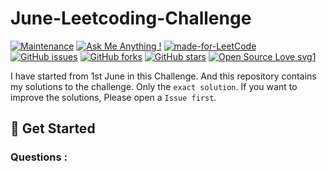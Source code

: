 # June-Leetcoding-Challenge
[![Maintenance](https://img.shields.io/badge/Maintained%3F-yes-green.svg)](https://github.com/sagnik20/June-Leetcoding-Challenge/graphs/commit-activity) [![Ask Me Anything !](https://img.shields.io/badge/Ask%20me-anything-1abc9c.svg)](https://GitHub.com/sagnik20/ama) [![made-for-LeetCode](https://img.shields.io/badge/Made%20for-LeetCode-1f425f.svg)](https://leetcode.com/) [![GitHub issues](https://img.shields.io/github/issues/sagnik20/June-Leetcoding-Challenge)](https://github.com/sagnik20/June-Leetcoding-Challenge/issues)
[![GitHub forks](https://img.shields.io/github/forks/sagnik20/June-Leetcoding-Challenge?style=social)](https://github.com/sagnik20/June-Leetcoding-Challenge/network) [![GitHub stars](https://img.shields.io/github/stars/sagnik20/June-Leetcoding-Challenge?style=social)](https://github.com/sagnik20/June-Leetcoding-Challenge/stargazers) [![Open Source Love svg1](https://badges.frapsoft.com/os/v1/open-source.svg?v=103)](https://github.com/ellerbrock/open-source-badges/)

I have started from 1st June in this Challenge. And this repository contains my solutions to the challenge. Only the `exact solution`. If you want to improve the solutions, Please open a `Issue first`.

## :rocket: Get Started

### Questions : 
